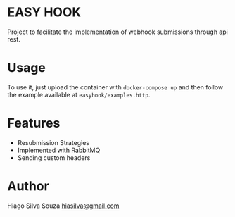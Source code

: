 # EASY HOOK
Project to facilitate the implementation of webhook submissions through api rest.

# Usage
To use it, just upload the container with `docker-compose up` and then follow the example available at `easyhook/examples.http`.

# Features
- Resubmission Strategies
- Implemented with RabbitMQ
- Sending custom headers

# Author
Hiago Silva Souza <hiasilva@gmail.com>